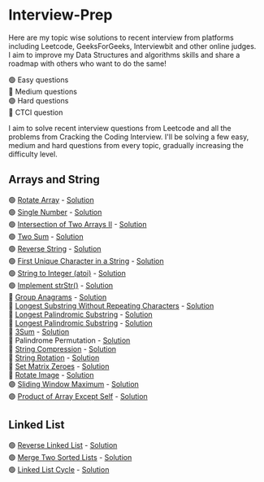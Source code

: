 # Interview-Prep

Here are my topic wise solutions to recent interview from platforms including Leetcode, GeeksForGeeks, Interviewbit and other online judges.
<br />
I aim to improve my Data Structures and algorithms skills and share a roadmap with others who want to do the same! 

🟢 Easy questions<br />
🔵 Medium questions<br />
🟣 Hard questions<br />
🔴 CTCI question<br />

I aim to solve recent interview questions from Leetcode and all the problems from Cracking the Coding Interview. I'll be solving a few easy, medium and hard questions from every topic, gradually increasing the difficulty level.<br />

## Arrays and String 
🟢 [Rotate Array](https://leetcode.com/explore/interview/card/top-interview-questions-easy/92/array/646/) - [Solution](https://github.com/snigdha920/Interview-Prep/blob/main/Rotate%20Array.cpp)<br />
🟢 [Single Number](https://leetcode.com/explore/interview/card/top-interview-questions-easy/92/array/549/) - [Solution](https://github.com/snigdha920/Interview-Prep/blob/main/Single%20Number.cpp)<br />
🟢 [Intersection of Two Arrays II](https://leetcode.com/explore/interview/card/top-interview-questions-easy/92/array/674/) - [Solution](https://github.com/snigdha920/Interview-Prep/blob/main/Intersection%20of%20Two%20Arrays%20II.cpp)<br />
🟢 [Two Sum](https://leetcode.com/explore/interview/card/top-interview-questions-easy/92/array/546/) - [Solution](https://github.com/snigdha920/Interview-Prep/blob/main/Two%20Sum.cpp)<br />
🟢 [Reverse String](https://leetcode.com/explore/interview/card/top-interview-questions-easy/127/strings/879/) - [Solution](https://github.com/snigdha920/Interview-Prep/blob/main/Reverse%20String.cpp)<br />
🟢 [First Unique Character in a String](https://leetcode.com/explore/interview/card/top-interview-questions-easy/127/strings/881/) - [Solution](https://github.com/snigdha920/Interview-Prep/blob/main/First%20Unique%20Character%20in%20a%20String.cpp)<br />
🟢 [String to Integer (atoi)](https://leetcode.com/explore/interview/card/top-interview-questions-easy/127/strings/884/) - [Solution](https://github.com/snigdha920/Interview-Prep/blob/main/String%20to%20Integer%20(atoi).cpp)<br />
🟢 [Implement strStr()](https://leetcode.com/explore/interview/card/top-interview-questions-easy/127/strings/885/) - [Solution](https://github.com/snigdha920/Interview-Prep/blob/main/Implement%20strStr().cpp)<br />
🔵 [Group Anagrams](https://leetcode.com/explore/interview/card/top-interview-questions-medium/103/array-and-strings/778/) - [Solution](https://github.com/snigdha920/Interview-Prep/blob/main/Group%20Anagrams.cpp)<br />
🔵 [Longest Substring Without Repeating Characters](https://leetcode.com/explore/interview/card/top-interview-questions-medium/103/array-and-strings/779/) - [Solution](https://github.com/snigdha920/Interview-Prep/blob/main/Longest%20Substring%20Without%20Repeating%20Characters.cpp)<br />
🔵 [Longest Palindromic Substring](https://leetcode.com/explore/interview/card/top-interview-questions-medium/103/array-and-strings/780/) - [Solution](https://github.com/snigdha920/Interview-Prep/blob/main/Longest%20Palindromic%20Substring.cpp)<br />
🔵 [Longest Palindromic Substring](https://leetcode.com/explore/interview/card/top-interview-questions-medium/103/array-and-strings/780/) - [Solution](https://github.com/snigdha920/Interview-Prep/blob/main/Longest%20Palindromic%20Substring.cpp)<br /> 
🔵 [3Sum](https://leetcode.com/explore/interview/card/top-interview-questions-medium/103/array-and-strings/776/) - [Solution](https://github.com/snigdha920/Interview-Prep/blob/main/3Sum.cpp)<br /> 
🔴 Palindrome Permutation - [Solution](https://github.com/snigdha920/Interview-Prep/blob/main/Palindrome%20Permutation.cpp)<br />
🔴 [String Compression](https://leetcode.com/problems/string-compression) - [Solution](https://github.com/snigdha920/Interview-Prep/blob/main/String%20Compression.cpp)<br />
🔴 [String Rotation](https://leetcode.com/problems/rotate-string/) - [Solution](https://github.com/snigdha920/Interview-Prep/blob/main/String%20Rotation.cpp)<br />
🔴 [Set Matrix Zeroes](https://leetcode.com/problems/set-matrix-zeroes/) - [Solution](https://github.com/snigdha920/Interview-Prep/blob/main/Set%20Matrix%20Zeroes.cpp)<br />
🔴 [Rotate Image](https://leetcode.com/problems/rotate-image/) - [Solution](https://github.com/snigdha920/Interview-Prep/blob/main/Rotate%20Image.cpp)<br />
🟣 [Sliding Window Maximum](https://leetcode.com/problems/sliding-window-maximum/) - [Solution](https://github.com/snigdha920/Interview-Prep/blob/main/Sliding%20Window%20Maximum.cpp)<br />
🟣 [Product of Array Except Self](https://leetcode.com/explore/interview/card/top-interview-questions-hard/116/array-and-strings/827/) - [Solution](https://github.com/snigdha920/Interview-Prep/blob/main/Product%20of%20Array%20Except%20Self.cpp)<br />

## Linked List 
🟢 [Reverse Linked List](https://leetcode.com/explore/interview/card/top-interview-questions-easy/93/linked-list/560/) - [Solution](https://github.com/snigdha920/Interview-Prep/blob/main/Reverse%20Linked%20List.cpp)<br />
🟢 [Merge Two Sorted Lists](https://leetcode.com/explore/interview/card/top-interview-questions-easy/93/linked-list/771/) - [Solution](https://github.com/snigdha920/Interview-Prep/blob/main/Merge%20Two%20Sorted%20Lists.cpp)<br />
🟢 [Linked List Cycle](https://leetcode.com/explore/interview/card/top-interview-questions-easy/93/linked-list/773/) - [Solution](https://github.com/snigdha920/Interview-Prep/blob/main/Linked%20List%20Cycle.cpp)<br />
